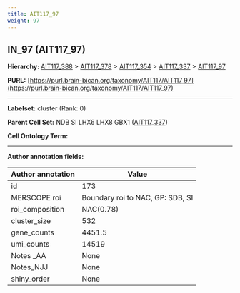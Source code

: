 ```yaml
---
title: AIT117_97
weight: 97
---
```

## IN_97 (AIT117_97)
<b>Hierarchy: </b>
[AIT117_388](../AIT117_388) >
[AIT117_378](../AIT117_378) >
[AIT117_354](../AIT117_354) >
[AIT117_337](../AIT117_337) >
[AIT117_97](../AIT117_97)

**PURL:** [https://purl.brain-bican.org/taxonomy/AIT117/AIT117_97](https://purl.brain-bican.org/taxonomy/AIT117/AIT117_97)

---


**Labelset:** cluster (Rank: 0)

**Parent Cell Set:** NDB SI LHX6 LHX8 GBX1 ([AIT117_337](../AIT117_337))



**Cell Ontology Term:** 

[MARKER GENES.]: #


---

[TRANSFERRED ANNOTATIONS.]: #


[AUTHOR ANNOTATION FIELDS.]: #


**Author annotation fields:**

| Author annotation | Value |
|-------------------|-------|
|id|173|
|MERSCOPE roi|Boundary roi to NAC, GP: SDB, SI|
|roi_composition|NAC(0.78) | GPe(0.12) | GPi(0.08)|
|cluster_size|532|
|gene_counts|4451.5|
|umi_counts|14519|
|Notes _AA|None|
|Notes_NJJ|None|
|shiny_order|None|

